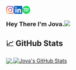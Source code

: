 <a href="https://www.instagram.com/jov.andrs/">
  <img align="left" alt="Jova Andres' Instagram" width="22px" src="https://raw.githubusercontent.com/jovaandres/jovaandres/6e34ee4e681a834bd98ac49c92e4be141b77d061/assets/instagram.svg" />
</a>
<a href="https://www.linkedin.com/in/jova-andres-riski-b0b232200/">
  <img align="left" alt="Jova Andres' LinkedIN" width="22px" src="https://raw.githubusercontent.com/jovaandres/jovaandres/6e34ee4e681a834bd98ac49c92e4be141b77d061/assets/linkedin.svg" />
</a>
<a href="https://open.spotify.com/user/389di68eunjgi5z3q680y7y87">
  <img align="left" alt="Jova Andres' Spotify" width="22px" src="https://raw.githubusercontent.com/jovaandres/jovaandres/6e34ee4e681a834bd98ac49c92e4be141b77d061/assets/spotify.svg" />
</a>

<br/>

### Hey There I'm Jova.<img src="https://media.giphy.com/media/hvRJCLFzcasrR4ia7z/giphy.gif" width="25px">

## &#x1f4c8; GitHub Stats

<a href="https://github.com/jovaandres/jovaandres">
  <img align="center" src="https://github-readme-stats.vercel.app/api/top-langs/?username=jovaandres&theme=jolly&langs_count=4" />
</a>
<a href="https://github.com/jovaandres/jovaandres">
  <img align="center" src="https://github-readme-stats.vercel.app/api?username=jovaandres&show_icons=true&line_height=27&count_private=true&theme=jolly" alt="Jova's GitHub Stats" />
</a>
